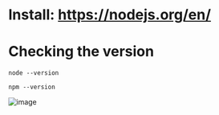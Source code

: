 # Install: https://nodejs.org/en/

# Checking the version
```
node --version
```

```
npm --version
```
![image](https://user-images.githubusercontent.com/60454486/178148173-caafc528-50d7-4d4b-8d9a-404106c0ed68.png)

